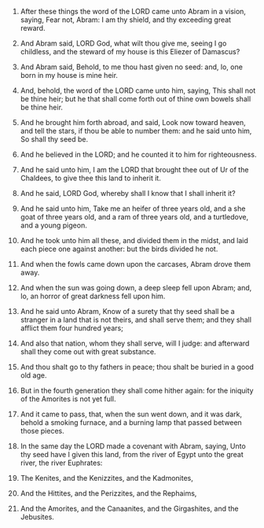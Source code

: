 1. After these things the word of the LORD came unto Abram in a
vision, saying, Fear not, Abram: I am thy shield, and thy exceeding
great reward.

2. And Abram said, LORD God, what wilt thou give me, seeing I go
childless, and the steward of my house is this Eliezer of Damascus?

3. And Abram said, Behold, to me thou hast given no seed: and, lo,
one born in my house is mine heir.

4. And, behold, the word of the LORD came unto him, saying, This
shall not be thine heir; but he that shall come forth out of thine own
bowels shall be thine heir.

5. And he brought him forth abroad, and said, Look now toward
heaven, and tell the stars, if thou be able to number them: and he
said unto him, So shall thy seed be.

6. And he believed in the LORD; and he counted it to him for
righteousness.

7. And he said unto him, I am the LORD that brought thee out of Ur
of the Chaldees, to give thee this land to inherit it.

8. And he said, LORD God, whereby shall I know that I shall inherit
it?

9. And he said unto him, Take me an heifer of three years old,
and a she goat of three years old, and a ram of three years old, and a
turtledove, and a young pigeon.

10. And he took unto him all these, and divided them in the midst,
and laid each piece one against another: but the birds divided he not.

11. And when the fowls came down upon the carcases, Abram drove them
away.

12. And when the sun was going down, a deep sleep fell upon Abram;
and, lo, an horror of great darkness fell upon him.

13. And he said unto Abram, Know of a surety that thy seed shall be
a stranger in a land that is not theirs, and shall serve them; and
they shall afflict them four hundred years;

14. And also that
nation, whom they shall serve, will I judge: and afterward shall they
come out with great substance.

15. And thou shalt go to thy fathers in peace; thou shalt be buried
in a good old age.

16. But in the fourth generation they shall come hither again: for
the iniquity of the Amorites is not yet full.

17. And it came to pass, that, when the sun went down, and it was
dark, behold a smoking furnace, and a burning lamp that passed between
those pieces.

18. In the same day the LORD made a covenant with Abram, saying,
Unto thy seed have I given this land, from the river of Egypt unto the
great river, the river Euphrates:

19. The Kenites, and the
Kenizzites, and the Kadmonites,

20. And the Hittites, and the
Perizzites, and the Rephaims,

21. And the Amorites, and the
Canaanites, and the Girgashites, and the Jebusites.